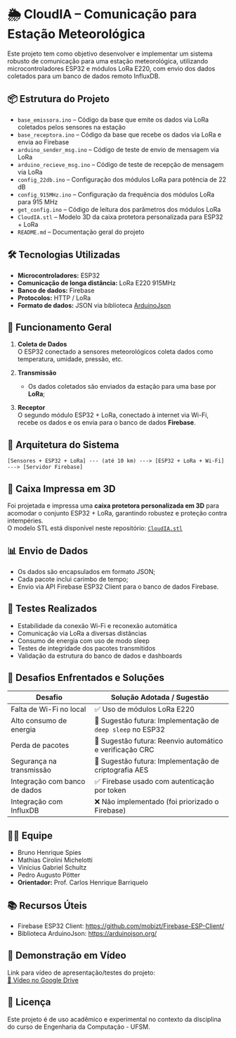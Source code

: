 # 🌦️ CloudIA – Comunicação para Estação Meteorológica

Este projeto tem como objetivo desenvolver e implementar um sistema robusto de comunicação para uma estação meteorológica, utilizando microcontroladores ESP32 e módulos LoRa E220, com envio dos dados coletados para um banco de dados remoto InfluxDB.

## 📦 Estrutura do Projeto

- `base_emissora.ino` – Código da base que emite os dados via LoRa coletados pelos sensores na estação
- `base_receptora.ino` – Código da base que recebe os dados via LoRa e envia ao Firebase  
- `arduino_sender_msg.ino` – Código de teste de envio de mensagem via LoRa  
- `arduino_recieve_msg.ino` – Código de teste de recepção de mensagem via LoRa 
- `config_22db.ino` – Configuração dos módulos LoRa para potência de 22 dB  
- `config_915MHz.ino` – Configuração da frequência dos módulos LoRa para 915 MHz  
- `get_config.ino` – Código de leitura dos parâmetros dos módulos LoRa  
- `CloudIA.stl` – Modelo 3D da caixa protetora personalizada para ESP32 + LoRa  
- `README.md` – Documentação geral do projeto  

## 🛠️ Tecnologias Utilizadas

- **Microcontroladores:** ESP32 
- **Comunicação de longa distância:** LoRa E220 915MHz  
- **Banco de dados:** Firebase
- **Protocolos:** HTTP / LoRa  
- **Formato de dados:** JSON via biblioteca [ArduinoJson](https://arduinojson.org/)  

## 🧠 Funcionamento Geral

1. **Coleta de Dados**  
   O ESP32 conectado a sensores meteorológicos coleta dados como temperatura, umidade, pressão, etc.

2. **Transmissão**  
   - Os dados coletados são enviados da estação para uma base por **LoRa**;

3. **Receptor**  
   O segundo módulo ESP32 + LoRa, conectado à internet via Wi-Fi, recebe os dados e os envia para o banco de dados **Firebase**.

## 📡 Arquitetura do Sistema

```
[Sensores + ESP32 + LoRa] --- (até 10 km) ---> [ESP32 + LoRa + Wi-Fi] ---> [Servidor Firebase]
```

## 🧱 Caixa Impressa em 3D

Foi projetada e impressa uma **caixa protetora personalizada em 3D** para acomodar o conjunto ESP32 + LoRa, garantindo robustez e proteção contra intempéries.  
O modelo STL está disponível neste repositório: [`CloudIA.stl`](CloudIA.stl)

## 📊 Envio de Dados

- Os dados são encapsulados em formato JSON;  
- Cada pacote inclui carimbo de tempo;  
- Envio via API Firebase ESP32 Client para o banco de dados Firebase.  

## 🧪 Testes Realizados

- Estabilidade da conexão Wi-Fi e reconexão automática  
- Comunicação via LoRa a diversas distâncias  
- Consumo de energia com uso de modo sleep  
- Testes de integridade dos pacotes transmitidos  
- Validação da estrutura do banco de dados e dashboards  

## 🧠 Desafios Enfrentados e Soluções

| Desafio                        | Solução Adotada / Sugestão                                        |
|-------------------------------|--------------------------------------------------------------------|
| Falta de Wi-Fi no local       | ✅ Uso de módulos LoRa E220                                       |
| Alto consumo de energia       | 🔧 Sugestão futura: Implementação de `deep sleep` no ESP32        |
| Perda de pacotes              | 🔧 Sugestão futura: Reenvio automático e verificação CRC          |
| Segurança na transmissão      | 🔧 Sugestão futura: Implementação de criptografia AES              |
| Integração com banco de dados | ✅ Firebase usado com autenticação por token                       |
| Integração com InfluxDB       | ❌ Não implementado (foi priorizado o Firebase)                    |

## 👨‍💻 Equipe

- Bruno Henrique Spies  
- Mathias Cirolini Michelotti  
- Vinícius Gabriel Schultz  
- Pedro Augusto Pötter  
- **Orientador:** Prof. Carlos Henrique Barriquelo

## 📚 Recursos Úteis

- Firebase ESP32 Client:
  https://github.com/mobizt/Firebase-ESP-Client/
- Biblioteca ArduinoJson:
  https://arduinojson.org/

## 🎥 Demonstração em Vídeo

Link para vídeo de apresentação/testes do projeto:  
[🔗 Vídeo no Google Drive](https://drive.google.com/file/d/1NMRpJQ5XkV_NKbAByBrYIIFYPvqY6l8L/view?usp=sharing)

## 🧪 Licença

Este projeto é de uso acadêmico e experimental no contexto da disciplina do curso de Engenharia da Computação - UFSM.
